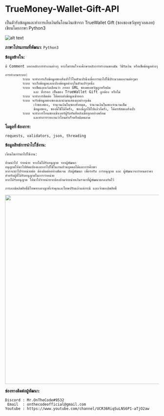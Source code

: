 # TrueMoney-Wallet-Gift-API
เป็นตัวรับข้อมูลและทำการเก็บเงินยันโอนเงินเข้าจาก TrueWallet Gift (ซองของขวัญทรูวอลเลท) เขียนโดยภาษา Python3

![alt text](https://cdn.discordapp.com/attachments/832998577164124190/853560900107239515/OnTheCodeTrueWalletGiftAPI.png)

**ภาษาโปรแกรมที่พัฒนา:** `Python3`

**ข้อมูลข้างใน:**
    
`มี Comment บอกหลักการทำงานต่างๆ หากใครสนใจจะศึกษาหลักการทำงานของมัน วิธีรับเงิน หรือเช็คข้อมูลต่างๆ`
    
    การทำงานระบบ:
            ระบบ จะทำการเก็บข้อมูลซองอั่งเปาไว้ในตัวแปรนึงเพื่อการนำไปใช้ประมวลผลงานต่อๆมา
            ระบบ จะเก็บข้อมูลและแปลงข้อมูลต่างๆในตัวแปรๆหนึ่ง
            ระบบ จะเช็คและแจ้งเตือนว่า กรอก URL ซองของขวัญถูกหรือผิด
                 และ ที่กรอก เป็นของ TrueWallet Gift ถูกต้อง หรือไม่   
            ระบบ จะทำการติดต่อ โต้ตอบส่งข้อมูลเข้าออก
            ระบบ จะรับข้อมูลของซองและนำมาแสดงผลต่างๆเช่น
                 เจ้าของซอง, จำนวนเงินในซองทั้งหมด, จำนวนเงินในซองจำนวนเต็ม
                 ข้อมูลซอง, ซองนี้ใช้ได้กี่ครั้ง, ซองนี้ถูกใช้ไปแล้วกี่ครั้ง, โค้ดรหัสของอั่งเป่า 
            ระบบ จะทำการโอนซองเข้าเบอร์ผู้รับทันทีหลังเมื่อทุกอย่างพร้อม
                 และทำการรายงานว่าโอนสำเร็จหรือผิดพลาด

**โมดูลที่ ต้องการ:**

    requests, validators, json, threading


**ข้อมูลสิทธ์การนำไปใช้งาน:**

    เงื่อนไขการนำไปใช้งาน:

    ห้ามนำไป จำหน่าย หากไม่ได้รับอนุญาต จากผู้พัฒนา
    อนุญาตให้นำไปดัดแปลงและเอาไปใช้ในงานส่วนบุคคลได้และการศึกษา
    หากจะนำไปจำหน่ายต่อ ต้องติดต่ออย่างชัดเจน กับผู้พัฒนา เพื่อรอรับ การอนุญาต และ ผู้พัฒนาจะกำหนดราคาสำหรับผู้ที่ได้รับอนุญาตในการจำหน่าย
    หากได้รับอนุญาต ให้นำไปจำหน่ายจะต้องห้ามจำหน่ายเกินราคาที่ผู้พัฒนาตกลงกันไว้

    การละเมิดลิขสิทธิ์มีโทษทางอาญาทั้งจำคุกและโทษปรับแล้วแต่กรณี และเจ้าของลิขสิทธิ์

<img src="https://media.giphy.com/media/UfH0vcloUa086rLimz/giphy.gif" width="1280" height="620">
    
**ช่องทางติดต่อผู้พัฒนา:**
    
    Discord : Mr.OnTheCode#9532
     Email  : onthecodeofficial@gmail.com
    Youtube : https://www.youtube.com/channel/UCR36RiqSuLNS6P1-aTjO2aw
    

